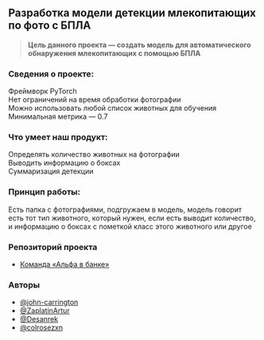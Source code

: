## **Разработка модели детекции млекопитающих по фото с БПЛА**

> **Цель данного проекта — создать модель для автоматического обнаружения млекопитающих с помощью БПЛА**

### **Сведения о проекте:**  
Фреймворк PyTorch  
Нет ограничений на время обработки фотографии  
Можно использовать любой список животных для обучения  
Минимальная метрика — 0.7

### **Что умеет наш продукт:**  
Определять количество животных на фотографии  
Выводить информацию о боксах  
Суммаризация детекции

### **Принцип работы:**  
Есть папка с фотографиями, подгружаем в модель, модель говорит есть тот тип животного, который нужен, если есть выводит количество, и информацию о боксах с пометкой класс этого животного или другое

### **Репозиторий проекта**
- [Команда «Альфа в банке»](https://github.com/john-carrington/sber-animals-detection)

### **Авторы**
- [@john-carrington](https://github.com/john-carrington)
- [@ZaplatinArtur](https://github.com/ZaplatinArtur)
- [@Desanrek](https://github.com/Desanrek)
- [@colrosezxn](https://github.com/colrosezxn)
